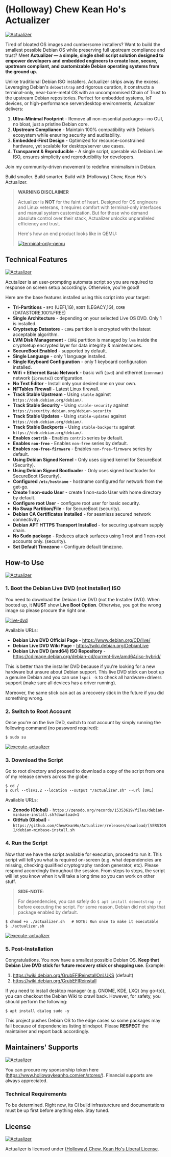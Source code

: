 # (Holloway) Chew Kean Ho's Actualizer

[![Actualizer](src/icons/animated-banner_1200x100.svg)](#)

Tired of bloated OS images and cumbersome installers? Want to build the
smallest possible Debian OS while preserving full upstream compliance and
trust? Meet **Actualizer — a simple, single shell script solution designed to
empower developers and embedded engineers to create lean, secure, upstream
compliant, and customizable Debian operating systems from the ground up.**

Unlike traditional Debian ISO installers, Actualizer strips away the excess.
Leveraging Debian's `debootstrap` and rigorous curation, it constructs a
terminal-only, near-bare-metal OS with an uncompromised Chain of Trust to the
upstream Debian repositories. Perfect for embedded systems, IoT devices, or
high-performance server/desktop environments, Actualizer delivers:

1. **Ultra-Minimal Footprint** - Remove all non-essential packages—no GUI,
    no bloat, just a pristine Debian core.
2. **Upstream Compliance** - Maintain 100% compatibility with Debian’s
   ecosystem while ensuring security and auditability.
3. **Embedded-First Design** - Optimized for resource-constrained hardware,
   yet scalable for desktop/server use cases.
4. **Transparent & Reproducible** - A single script, operable via Debian Live
   ISO, ensures simplicity and reproducibility for developers.

Join my community-driven movement to redefine minimalism in Debian.

Build smaller. Build smarter. Build with (Holloway) Chew, Kean Ho's Actualizer.

> **WARNING DISCLAIMER**
>
> Actualizer is **NOT** for the faint of heart. Designed for OS engineers
> and Linux veterans, it requires comfort with terminal-only interfaces and
> manual system customization. But for those who demand absolute control over
> their stack, Actualizer unlocks unparalleled efficiency and trust.
>
> Here's how an end product looks like in QEMU:
>
> [![terminal-only-qemu](src/screenshots/terminal-only-qemu.jpg)](#)




## Technical Features

[![Actualizer](src/icons/animated-banner_1200x100.svg)](#)

Acutalizer is an user-prompting automata script so you are required to response
on screen setup accordingly. Otherwise, you're good!

Here are the base features installed using this script into your target:

* **Tri-Partitions** - `EFI` (UEFI,1G), `BOOT` (LEGACY,1G), `CORE` (DATASTORE,100%FREE)
* **Single Architecture** - depending on your selected Live OS DVD. Only 1
                            is installed.
* **Cryptsetup Datastore** - `CORE` partition is encrypted with the latest
                             acceptable algorithm.
* **LVM Disk Management** - `CORE` partition is managed by `lvm` inside the
                             cryptsetup encrypted layer for data integrity &
                             maintenances.
* **SecureBoot Enabled** - supported by default.
* **Single Language** - only 1 language installed.
* **Single Keyboard Configuration** - only 1 keyboard configuration installed.
* **Wifi + Ethernet Basic Network** - basic wifi (`iwd`) and ethernet
                                      (`connman`) network (`iproute2`)
                                      configuration.
* **No Text Editor** - Install only your desired one on your own.
* **NFTables Firewall** - Latest Linux firewall.
* **Track Stable Upstream**  - Using `stable` against
                               `https://deb.debian.org/debian/`.
* **Track Stable Security**  - Using `stable-security` against
                               `https://security.debian.org/debian-security`
* **Track Stable Updates**   - Using `stable-updates` against
                               `https://deb.debian.org/debian/`.
* **Track Stable Backports** - Using `stable-backports` against
                              `https://deb.debian.org/debian/`.
* **Enables `contrib`** - Enables `contrib` series by default.
* **Enables `non-free`** - Enables `non-free` series by default.
* **Enables `non-free-firmware`** - Enables `non-free-firmware` series by
                                    default.
* **Using Debian Signed Kernel** - Only uses signed kernel for
                                   SecureBoot (Security).
* **Using Debian Signed Bootloader** - Only uses signed bootloader for
                                       SecureBoot (Security).
* **Configured `/etc/hostname`** - hostname configured for network from the
                                   get-go.
* **Create 1 non-sudo User** - create 1 non-sudo User with home directory by
                               default.
* **Configure root User** - configure root user for basic security.
* **No Swap Partition/File** - for SecureBoot (security).
* **Debian CA Certificates Installed** - for seamless secured network
                                         connectivity.
* **Debian APT HTTPS Transport Installed** - for securing upstream supply chain.
* **No Sudo package** - Reduces attack surfaces using 1 root and 1 non-root
                        accounts only. (security).
* **Set Default Timezone** - Configure default timezone.




## How-to Use

[![Actualizer](src/icons/animated-banner_1200x100.svg)](#)



### 1. Boot the Debian Live DVD (not Installer) ISO

You need to download the Debian Live DVD (not the Installer DVD). When booted
up, it **MUST** show **Live Boot Option**. Otherwise, you got the wrong image
so please procure the right one.

[![live-dvd](src/screenshots/live-dvd.jpg)](#)


Available URLs:

* **Debian Live DVD Official Page** - https://www.debian.org/CD/live/
* **Debian Live DVD Wiki Page** - https://wiki.debian.org/DebianLive
* **Debian Live DVD (amd64) ISO Repository** - https://cdimage.debian.org/debian-cd/current-live/amd64/iso-hybrid/

This is better than the installer DVD because if you're looking for a new
hardware but unsure about Debian support. This live DVD stick can boot up a
genuine Debian and you can use `lspci -k` to check all hardware+drivers
support (make sure all devices has a driver running).

Moreover, the same stick can act as a recovery stick in the future if you
did something wrong.



### 2. Switch to Root Account

Once you're on the live DVD, switch to root account by simply running the
following command (no password required):

```
$ sudo su
```

[![execute-actualizer](src/screenshots/switch-to-root.jpg)](#)



### 3. Download the Script

Go to root directory and proceed to download a copy of the script from one of
my release servers across the globe:

```
$ cd /
$ curl --tlsv1.2 --location --output "/actualizer.sh" --url [URL]
```

Available URLs:

* **Zenodo (Global)** - `https://zenodo.org/records/15353619/files/debian-minbase-install.sh?download=1`
* **GitHub (Global)** - `https://github.com/ChewKeanHo/Actualizer/releases/download/[VERSION]/debian-minbase-install.sh`



### 4. Run the Script

Now that we have the script available for execution, proceed to run it. This
script will tell you what is required on-screen (e.g. what dependencies are
missing, checking qualified cryptography random generator, etc). Please
respond accordingly throughout the session. From steps to steps, the script
will let you know when it will take a long time so you can work on other stuff.

> **SIDE-NOTE**:
>
> For dependencies, you can safely do `$ apt install debootstrap -y` before
> executing the script. For some reason, Debian did not ship that package
> enabled by default.

```
$ chmod +x ./actualizer.sh   # NOTE: Run once to make it executable
$ ./actualizer.sh
```

[![execute-actualizer](src/screenshots/execute-script.jpg)](#)



### 5. Post-Installation

Congratulations. You now have a smallest possible Debian OS.
**Keep that Debian Live DVD stick for future recovery stick or shopping use**.
Example:

1. https://wiki.debian.org/GrubEFIReinstallOnLUKS (default)
2. https://wiki.debian.org/GrubEFIReinstall

If you need to install desktop manager (e.g. GNOME, KDE, LXQt (my go-to)), you
can checkout the Debian Wiki to crawl back. However, for safety, you should
perform the following:

```
$ apt install dialog sudo -y
```

This project pushes Debian OS to the edge cases so some packages may fail
because of dependencies listing blindspot. Please **RESPECT** the maintainer
and report back accordingly.




## Maintainers' Supports

[![Actualizer](src/icons/animated-banner_1200x100.svg)](#)

You can procure my sponsorship token here
(https://www.hollowaykeanho.com/en/stores/). Financial supports are always
appreciated.



### Technical Requirements

To be determined. Right now, its CI build infrasturcture and documentations
must be up first before anything else. Stay tuned.




## License

[![Actualizer](src/icons/animated-banner_1200x100.svg)](#)

Actualizer is licensed under
[(Holloway) Chew, Kean Ho's Liberal License](LICENSE.txt).
